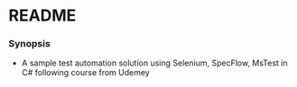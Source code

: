 # README #

### Synopsis ###

* A sample test automation solution using Selenium, SpecFlow, MsTest in C# following course from Udemey
